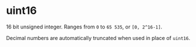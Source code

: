 # uint16

16 bit unsigned integer. Ranges from `0` to `65 535`, or `[0, 2^16-1]`.

Decimal numbers are automatically truncated when used in place of `uint16`.

